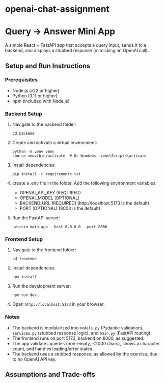 # openai-chat-assignment

Query -> Answer Mini App
======

A simple React + FastAPI app that accepts a query input, sends it to a backend, and displays a stubbed response (mimicking an OpenAI call).

Setup and Run Instructions
--------------------------

### Prerequisites

*   Node.js (v22 or higher)
*   Python (3.11 or higher)
*   npm (included with Node.js)

### Backend Setup

1.  Navigate to the backend folder:
    
        cd backend
        
    
2.  Create and activate a virtual environment:
    
        python -m venv venv
        source venv/bin/activate  # On Windows: venv\Scripts\activate
        
    
3.  Install dependencies:
    
        pip install -r requirements.txt
        
    
4.  create a .env file in the folder. Add the following environment variables:
    -   OPENAI_API_KEY (REQUIRED)
    -   OPENAI_MODEL (OPTIONAL)
    -   BACKEND_URL (REQUIRED) (http://localhost:5173 is the default)
    -   PORT (OPTIONAL) (8000 is the default) 

5.  Run the FastAPI server:
    
        uvicorn main:app --host 0.0.0.0 --port 8000
        
    

### Frontend Setup

1.  Navigate to the frontend folder:
    
        cd frontend
        
    
2.  Install dependencies:
    
        npm install
        
    

3.  Run the development server:
    
        npm run dev
        
    
4.  Open `http://localhost:5173` in your browser.



### Notes

*   The backend is modularized into `models.py` (Pydantic validation), `services.py` (stubbed response logic), and `main.py` (FastAPI routing).
*   The frontend runs on port 5173, backend on 8000, as suggested.
*   The app validates queries (non-empty, <2000 chars), shows a character count, and handles loading/error states.
*   The backend uses a stubbed response, as allowed by the exercise, due to no OpenAI API key.

Assumptions and Trade-offs
--------------------------
